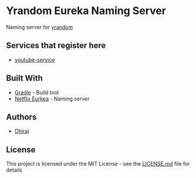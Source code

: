 # Yrandom Eureka Naming Server 

Naming server for [yrandom](https://github.com/Dhiraj072/yrandom)

## Services that register here
* [youtube-service](https://github.com/Dhiraj072/youtube-service)

## Built With

-  [Gradle](https://gradle.org/) - Build tool
-  [Netflix Eurkea](https://github.com/Netflix/eureka) - Naming server

## Authors

-  [Dhiraj](https://github.com/dhiraj072)

## License

This project is licensed under the MIT License - see the [LICENSE.md](LICENSE.md) file for details
